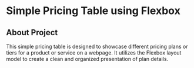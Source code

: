 # Simple Pricing Table using Flexbox

## About Project
This simple pricing table is designed to showcase different pricing plans or tiers for a product or service on a webpage. It utilizes the Flexbox layout model to create a clean and organized presentation of plan details.

